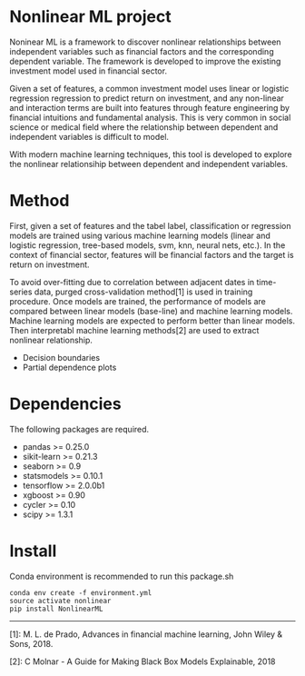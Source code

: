# Nonlinear ML project
Noninear ML is a framework to discover nonlinear relationships between independent variables such as financial factors and the corresponding dependent variable. The framework is developed to improve the existing investment model used in financial sector.

Given a set of features, a common investment model uses linear or logistic regression regression to predict return on investment, and any non-linear and interaction terms are built into features through feature engineering by financial intuitions and fundamental analysis. This is very common in social science or medical field where the relationship between dependent and independent variables is difficult to model.

With modern machine learning techniques, this tool is developed to explore the nonlinear relationsihip between dependent and independent variables.

# Method
First, given a set of features and the tabel label, classification or regression models are trained using various machine learning models (linear and logistic regression, tree-based models, svm, knn, neural nets, etc.). In the context of financial sector, features will be financial factors and the target is return on investment.

To avoid over-fitting due to correlation between adjacent dates in time-series data, purged cross-validation method[1] is used in training procedure. Once models are trained, the performance of models are compared between linear models (base-line) and machine learning models. Machine learning models are expected to perform better than linear models. Then interpretabl machine learning methods[2] are used to extract nonlinear relationship. 

- Decision boundaries
- Partial dependence plots

# Dependencies
The following packages are required.

- pandas >= 0.25.0
- sikit-learn >= 0.21.3
- seaborn >= 0.9
- statsmodels >= 0.10.1
- tensorflow >= 2.0.0b1
- xgboost >= 0.90
- cycler >= 0.10
- scipy >= 1.3.1


# Install
Conda environment is recommended to run this package.sh

```
conda env create -f environment.yml
source activate nonlinear
pip install NonlinearML
```





---
[1]: M. L. de Prado, Advances in financial machine learning, John Wiley & Sons, 2018.

[2]: C Molnar - A Guide for Making Black Box Models Explainable, 2018
